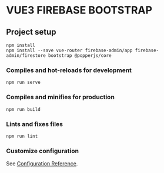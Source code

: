 # VUE3 FIREBASE BOOTSTRAP

## Project setup
```
npm install
npm install --save vue-router firebase-admin/app firebase-admin/firestore bootstrap @popperjs/core
```

### Compiles and hot-reloads for development
```
npm run serve
```

### Compiles and minifies for production
```
npm run build
```

### Lints and fixes files
```
npm run lint
```

### Customize configuration
See [Configuration Reference](https://cli.vuejs.org/config/).
